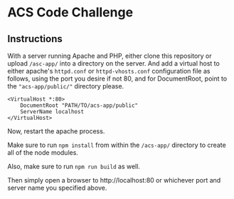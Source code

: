 # ACS Code Challenge

## Instructions

With a server running Apache and PHP, either clone this repository or upload  `/asc-app/` into a directory on the server. And add a virtual host to either apache's `httpd.conf` or `httpd-vhosts.conf` configuration file as follows, using the port you desire if not 80, and for DocumentRoot, point to the ``"acs-app/public/"`` directory please.

```apacheconf
<VirtualHost *:80>
    DocumentRoot "PATH/TO/acs-app/public"
    ServerName localhost
</VirtualHost>
```
Now, restart the apache process.

Make sure to run `npm install` from within the `/acs-app/` directory to create all of the node modules.

Also, make sure to run `npm run build` as well.

Then simply open a browser to http://localhost:80 or whichever port and server name you specified above.
